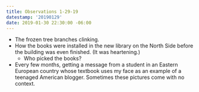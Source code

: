 ```yaml
---
title: Observations 1-29-19
datestamp: '20190129'
date: 2019-01-30 22:30:00 -06:00
---
```


- The frozen tree branches clinking.
- How the books were installed in the new library on the North Side before the building was even finished. (It was heartening.)
	- Who picked the books?
- Every few months, getting a message from a student in an Eastern European country whose textbook uses my face as an example of a teenaged American blogger. Sometimes these pictures come with no context.
